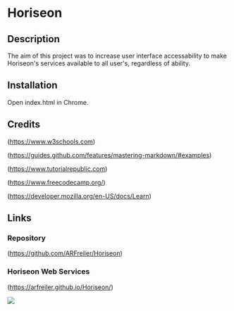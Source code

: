 # Horiseon

## Description

The aim of this project was to increase user interface accessability to make Horiseon's services available to all user's, regardless of ability.

## Installation

Open index.html in Chrome.

## Credits

(https://www.w3schools.com)

(https://guides.github.com/features/mastering-markdown/#examples)

(https://www.tutorialrepublic.com)

(https://www.freecodecamp.org/)

(https://developer.mozilla.org/en-US/docs/Learn)

## Links

### Repository

(https://github.com/ARFreiler/Horiseon)

### Horiseon Web Services

(https://arfreiler.github.io/Horiseon/)

![](https://user-images.githubusercontent.com/75546695/110222829-393cff80-7ea3-11eb-9bac-79e2f6ada8ed.png)